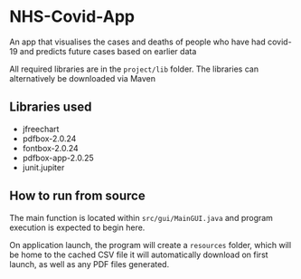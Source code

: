 # NHS-Covid-App
An app that visualises the cases and deaths of people who have had covid-19 and predicts future cases based on earlier data


All required libraries are in the `project/lib` folder. The libraries
can alternatively be downloaded via Maven

## Libraries used

- jfreechart
- pdfbox-2.0.24
- fontbox-2.0.24
- pdfbox-app-2.0.25
- junit.jupiter

## How to run from source

The main function is located within `src/gui/MainGUI.java` and program execution is expected to begin here.

On application launch, the program will create a `resources` folder, which will be home to the cached CSV file it will
automatically download on first launch, as well as any PDF files generated.
